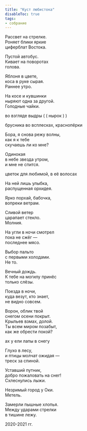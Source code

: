 ```yaml
---
title: "Куст любистока"
disableToc: true
tags:
- собрание
---
```


Рассвет на стрелке.  
Роняет блики яркие  
циферблат Востока.

Пустой автобус.  
Кивает на поворотах  
голова.
  
Яблоня в цвете,  
коса в руке сырая.  
Раннее утро. 

На косе и кувшинки  
ныряют одна за другой.  
Голодные чайки.

во взгляде выдры ( ( нырок ) )

брусника во всплесках, краснопёрки

Бора, я снова режу волны,  
как я к тебе  
скучаешь ли ко мне?

Одинокая  
в небе звезда утром,  
и мне не спится.  
  
цветок для любимой, в её волосах
  
На ней лишь улыбка,  
распущенная орхидея.

Ярко порхай, бабочка,  
вопреки ветрам.

Сливой ветер  
царапает стекло.  
Молния.  
  
На угли в ночи смотрел  
пока не сжёг —  
последнее мясо.  

Выбор пальто  
с первыми холодами.  
Не то.  
  
Вечный дождь.  
К тебе на могилу принёс  
только слёзы.

Поезда в ночи,  
куда везут, кто знает,  
не видно совсем.  

Ворон, облик твой  
снегом осени покрыт.  
Крыльев взмах, долой.  
Ты всем миром позабыт,  
как же обрести покой?  

ах у ели лапы в снегу

Глухо в лесу,  
и птицы молчат ожидая —  
треск за спиной.

Уставший путник,  
добро пожаловать на снег!  
Схлеснулись лыжи.  

Незримый город у Оки.  
Метель.

Замерли пышные хлопья.  
Между ударами стрелки  
в тишине лежу.

2020-2021 гг.